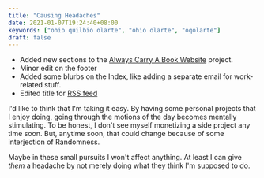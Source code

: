 ```yaml
---
title: "Causing Headaches"
date: 2021-01-07T19:24:40+08:00
keywords: ["ohio quilbio olarte", "ohio olarte", "oqolarte"]
draft: false
---
```

- Added new sections to the [Always Carry A Book Website](/alwayscarry/) project.
- Minor edit on the footer
- Added some blurbs on the Index, like adding a separate email for work-related stuff.
- Edited title for [RSS feed](/log/index.xml)

I'd like to think that I'm taking it easy.
By having some personal projects that I enjoy doing, going through the motions of the day becomes mentally stimulating.
To be honest, I don't see myself monetizing a side project any time soon.
But, anytime soon, that could change because of some interjection of Randomness.

Maybe in these small pursuits I won't affect anything.
At least I can give *them* a headache by not merely doing what they think I'm supposed to do.
